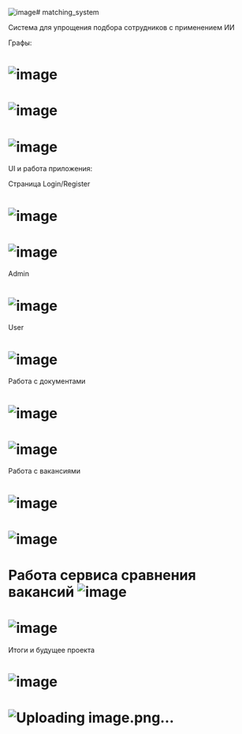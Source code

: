 ![image](https://github.com/user-attachments/assets/02c9a7ed-7f6a-4a43-b574-9effe15febaa)# matching_system


Система для упрощения подбора сотрудников с применением ИИ

Графы:

![image](https://github.com/user-attachments/assets/5d416238-8714-4ed9-b0d5-94d965ba2988)
=========================================================================================
![image](https://github.com/user-attachments/assets/40e1d9d1-57c0-48c1-a53e-44266864cc54)
=========================================================================================
![image](https://github.com/user-attachments/assets/7357ab22-42b2-4dcc-93db-621a242838a4)
=========================================================================================

UI и работа приложения:

Страница Login/Register

![image](https://github.com/user-attachments/assets/90c92cfc-5f6d-4617-bdec-4b6098c3782e)
=========================================================================================
![image](https://github.com/user-attachments/assets/4817be8b-30a4-4db4-9976-b58a6fd3b6e0)
=========================================================================================

Admin

![image](https://github.com/user-attachments/assets/59f92dd6-9f09-4e4c-b73c-c1d6d3538898)
=========================================================================================
User

![image](https://github.com/user-attachments/assets/ea905b37-7a43-4953-8916-ddcf6e80ab76)
=========================================================================================

Работа с документами

![image](https://github.com/user-attachments/assets/d664b83b-a140-44a7-b109-2bf13711bec3)
=========================================================================================
![image](https://github.com/user-attachments/assets/323e05ba-2aba-4c37-8ea5-0aef861d2f93)
=========================================================================================

Работа с вакансиями

![image](https://github.com/user-attachments/assets/9fc007c9-635c-4ee0-b7fc-59e07549611c)
=========================================================================================
![image](https://github.com/user-attachments/assets/e6c56e96-6b51-4fa0-92d5-1a442c98f228)
=========================================================================================

Работа сервиса сравнения вакансий
![image](https://github.com/user-attachments/assets/b44ec94b-84ab-40bd-8304-1f9d1dcd62e2)
=========================================================================================
![image](https://github.com/user-attachments/assets/26ecde23-2598-44f1-95cf-be2c50b5c4f4)
=========================================================================================

Итоги и будущее проекта

![image](https://github.com/user-attachments/assets/9a4901c3-8b52-4cf8-b284-ad852534f653)
=========================================================================================
![Uploading image.png…]()
=========================================================================================




















